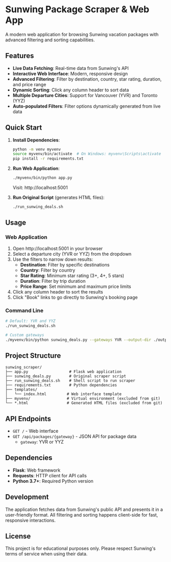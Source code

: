 # Sunwing Package Scraper & Web App

A modern web application for browsing Sunwing vacation packages with advanced filtering and sorting capabilities.

## Features

- **Live Data Fetching**: Real-time data from Sunwing's API
- **Interactive Web Interface**: Modern, responsive design
- **Advanced Filtering**: Filter by destination, country, star rating, duration, and price range
- **Dynamic Sorting**: Click any column header to sort data
- **Multiple Departure Cities**: Support for Vancouver (YVR) and Toronto (YYZ)
- **Auto-populated Filters**: Filter options dynamically generated from live data

## Quick Start

1. **Install Dependencies**:
   ```bash
   python -m venv myvenv
   source myvenv/bin/activate  # On Windows: myvenv\Scripts\activate
   pip install -r requirements.txt
   ```

2. **Run Web Application**:
   ```bash
   ./myvenv/bin/python app.py
   ```
   Visit: http://localhost:5001

3. **Run Original Script** (generates HTML files):
   ```bash
   ./run_sunwing_deals.sh
   ```

## Usage

### Web Application
1. Open http://localhost:5001 in your browser
2. Select a departure city (YVR or YYZ) from the dropdown
3. Use the filters to narrow down results:
   - **Destination**: Filter by specific destinations
   - **Country**: Filter by country
   - **Star Rating**: Minimum star rating (3+, 4+, 5 stars)
   - **Duration**: Filter by trip duration
   - **Price Range**: Set minimum and maximum price limits
4. Click any column header to sort the results
5. Click "Book" links to go directly to Sunwing's booking page

### Command Line
```bash
# Default: YVR and YYZ
./run_sunwing_deals.sh

# Custom gateways
./myvenv/bin/python sunwing_deals.py --gateways YVR --output-dir ./output
```

## Project Structure

```
sunwing_scraper/
├── app.py                  # Flask web application
├── sunwing_deals.py        # Original scraper script
├── run_sunwing_deals.sh    # Shell script to run scraper
├── requirements.txt        # Python dependencies
├── templates/
│   └── index.html         # Web interface template
├── myvenv/                # Virtual environment (excluded from git)
└── *.html                 # Generated HTML files (excluded from git)
```

## API Endpoints

- `GET /` - Web interface
- `GET /api/packages/{gateway}` - JSON API for package data
  - `gateway`: YVR or YYZ

## Dependencies

- **Flask**: Web framework
- **Requests**: HTTP client for API calls
- **Python 3.7+**: Required Python version

## Development

The application fetches data from Sunwing's public API and presents it in a user-friendly format. All filtering and sorting happens client-side for fast, responsive interactions.

## License

This project is for educational purposes only. Please respect Sunwing's terms of service when using their data.